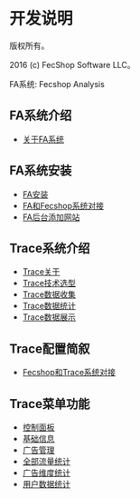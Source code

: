 开发说明
===============================

版权所有。

2016 (c) FecShop Software LLC。

FA系统: Fecshop Analysis

FA系统介绍
-------------
* [关于FA系统](fa-about.md)


FA系统安装
-------------

* [FA安装](fa-install.md)
* [FA和Fecshop系统对接](fa-config-fecshop.md)
* [FA后台添加网站](fa-config-add-website.md)

Trace系统介绍
-------------

* [Trace关于](trace-about.md)
* [Trace技术选型](trace-jishu.md)
* [Trace数据收集](trace_get_data.md)
* [Trace数据统计](trace_data_tj.md)
* [Trace数据展示](trace_data_view.md)

Trace配置简叙
-------------

* [Fecshop和Trace系统对接](trace-fecshop-connect.md)


Trace菜单功能
-----------

* [控制面板](trace-kzmb.md)
* [基础信息](trace-menu-base.md)
* [广告管理](trace-menu-advertise.md)
* [全部流量统计](trace-all-ll.md)
* [广告维度统计](trace-advertise-ll.md)
* [用户数据统计](trace-user-ll.md)
